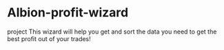# Albion-profit-wizard
project This wizard will help you get and sort the data you need to get the best profit out of your trades!
